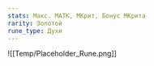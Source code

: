 ```yaml
---
stats: Макс. МАТК, МКрит, Бонус МКрита
rarity: Золотой
rune_type: Духи
---
```

![[Temp/Placeholder_Rune.png]]
